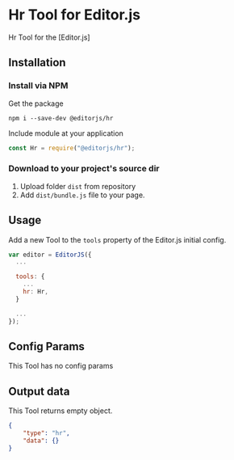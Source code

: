 # Hr Tool for Editor.js

Hr Tool for the [Editor.js]

## Installation

### Install via NPM

Get the package

```shell
npm i --save-dev @editorjs/hr
```

Include module at your application

```javascript
const Hr = require("@editorjs/hr");
```

### Download to your project's source dir

1. Upload folder `dist` from repository
2. Add `dist/bundle.js` file to your page.

## Usage

Add a new Tool to the `tools` property of the Editor.js initial config.

```javascript
var editor = EditorJS({
  ...

  tools: {
    ...
    hr: Hr,
  }

  ...
});
```

## Config Params

This Tool has no config params

## Output data

This Tool returns empty object.

```json
{
    "type": "hr",
    "data": {}
}
```
